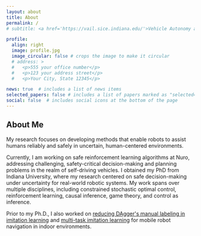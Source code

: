 ```yaml
---
layout: about
title: About
permalink: /
# subtitle: <a href='https://vail.sice.indiana.edu/'>Vehicle Autonomy and Intelligence Lab at Indiana University, Bloomington</a>.

profile:
  align: right 
  image: profile.jpg
  image_circular: false # crops the image to make it circular
  # address: >
  #   <p>555 your office number</p>
  #   <p>123 your address street</p>
  #   <p>Your City, State 12345</p>

news: true  # includes a list of news items
selected_papers: false # includes a list of papers marked as "selected={true}"
social: false  # includes social icons at the bottom of the page
---
```


## About Me

My research focuses on developing methods that enable robots to assist humans reliably and safely in uncertain, human-centered environments.

Currently, I am working on safe reinforcement learning algorithms at Nuro, addressing challenging, safety-critical
decision-making and planning problems in the realm of self-driving vehicles.
I obtained my PhD from Indiana University, where my research centered on safe decision-making under uncertainty for
real-world robotic systems.
My work spans over multiple disciplines, including constrained stochastic optimal control, reinforcement learning, causal inference, game theory, and control as inference.

Prior to my Ph.D., I also worked on [reducing DAgger's manual labeling in imitation learning](https://www.youtube.com/watch?v=BvOjQcOTBvU&t=55s&ab_channel=JunhongXu) and [multi-task imitation learning](https://arxiv.org/abs/1808.04503) for mobile robot navigation in indoor environments.
